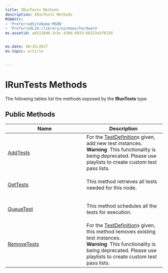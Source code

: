 ```yaml
---
title: IRunTests Methods
description: IRunTests Methods
MSHAttr:
- 'PreferredSiteName:MSDN'
- 'PreferredLib:/library/windows/hardware'
ms.assetid: ad5138d0-3cbc-430d-b933-66323a5f6339


ms.date: 10/15/2017
ms.topic: article


---
```


# IRunTests Methods


The following tables list the methods exposed by the **IRunTests** type.

## <span id="Public_Methods"></span><span id="public_methods"></span><span id="PUBLIC_METHODS"></span>Public Methods


<table>
<colgroup>
<col width="50%" />
<col width="50%" />
</colgroup>
<thead>
<tr class="header">
<th>Name</th>
<th>Description</th>
</tr>
</thead>
<tbody>
<tr class="odd">
<td><p><a href="iruntests-addtests-method.md" data-raw-source="[AddTests](iruntests-addtests-method.md)">AddTests</a></p></td>
<td>For the <a href="testdefinition-class.md" data-raw-source="[TestDefinition](testdefinition-class.md)">TestDefinition</a>s given, add new test instances.
<div class="alert">
<strong>Warning</strong>  This functionality is being deprecated. Please use playlists to create custom test pass lists.
</div>
<div>
 
</div></td>
</tr>
<tr class="even">
<td><p><a href="irungettests-method---.md" data-raw-source="[GetTests](irungettests-method---.md)">GetTests</a></p></td>
<td><p>This method retrieves all tests needed for this node.</p></td>
</tr>
<tr class="odd">
<td><p><a href="iruntestsqueuetest-method.md" data-raw-source="[QueueTest](iruntestsqueuetest-method.md)">QueueTest</a></p></td>
<td><p>This method schedules all the tests for execution.</p></td>
</tr>
<tr class="even">
<td><p><a href="iruntests-removetests-method.md" data-raw-source="[RemoveTests](iruntests-removetests-method.md)">RemoveTests</a></p></td>
<td>For the <a href="testdefinition-class.md" data-raw-source="[TestDefinition](testdefinition-class.md)">TestDefinition</a>s given, this method removes existing test instances.
<div class="alert">
<strong>Warning</strong>  This functionality is being deprecated. Please use playlists to create custom test pass lists.
</div>
<div>
 
</div></td>
</tr>
</tbody>
</table>

 

 

 






